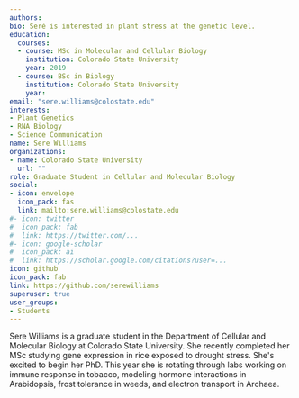```yaml
---
authors:
bio: Seré is interested in plant stress at the genetic level. 
education:
  courses:
  - course: MSc in Molecular and Cellular Biology
    institution: Colorado State University
    year: 2019
  - course: BSc in Biology
    institution: Colorado State University
    year: 
email: "sere.williams@colostate.edu"
interests:
- Plant Genetics
- RNA Biology
- Science Communication
name: Sere Williams
organizations:
- name: Colorado State University
  url: ""
role: Graduate Student in Cellular and Molecular Biology
social:
- icon: envelope
  icon_pack: fas
  link: mailto:sere.williams@colostate.edu
#- icon: twitter
#  icon_pack: fab
#  link: https://twitter.com/...
#- icon: google-scholar
#  icon_pack: ai
#  link: https://scholar.google.com/citations?user=...
icon: github
icon_pack: fab
link: https://github.com/serewilliams
superuser: true
user_groups:
- Students
---
```


Sere Williams is a graduate student in the Department of Cellular and Molecular Biology at Colorado State University. She recently completed her MSc studying gene expression in rice exposed to drought stress. She's excited to begin her PhD. This year she is rotating through labs working on immune response in tobacco, modeling hormone interactions in Arabidopsis, frost tolerance in weeds, and electron transport in Archaea. 